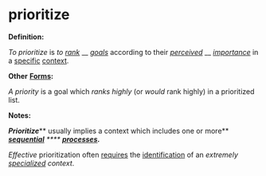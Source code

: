 # prioritize

**Definition:**

_To prioritize_ is _to_ [_rank_](https://github.com/gcassel/Modular-Organization-Terminology/blob/master/terms/rank.md) __ [_goals_](https://github.com/gcassel/Modular-Organization-Terminology/blob/master/terms/goal.md) according to their [_perceived_](https://github.com/gcassel/Modular-Organization-Terminology/blob/master/terms/perceive.md) __ [_importance_](https://github.com/gcassel/Modular-Organization-Terminology/blob/master/terms/importance.md) in a [specific](https://github.com/gcassel/Modular-Organization-Terminology/blob/master/terms/specific.md) [context](https://github.com/gcassel/Modular-Organization-Terminology/blob/master/terms/context.md).

**Other** [**Forms**](https://github.com/gcassel/Modular-Organization-Terminology/blob/master/terms/form.md)**:**

_A priority_ is a goal which _ranks highly_ (or _would_ rank highly) in a prioritized list.

**Notes:**

_**Prioritize**_** usually implies a context which includes one or more** [_**sequential**_](https://github.com/gcassel/Modular-Organization-Terminology/blob/master/terms/sequence.md) _****_ [_**processes**_](https://github.com/gcassel/Modular-Organization-Terminology/blob/master/terms/process.md)_**.**_

_Effective_ prioritization often [requires](https://github.com/gcassel/Modular-Organization-Terminology/blob/master/terms/require.md) the [identification](https://github.com/gcassel/Modular-Organization-Terminology/blob/master/terms/identify.md) of an _extremely_ [_specialized_](https://github.com/gcassel/Modular-Organization-Terminology/blob/master/terms/specialize.md) _context_.
